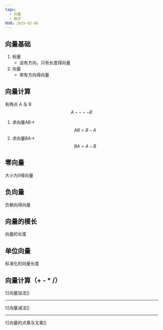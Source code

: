 ```yaml
---
tags:
  - 向量
  - 数学
时间: 2025-02-06
---
```


## 向量基础
1. 标量
	-  没有方向，只有长度得向量
2. 向量
	-  带有方向得向量

## 向量计算
有两点 A 与 B 
$$
A ----  B
$$
1. 求向量AB->
$$
AB  =  B - A
$$
1. 求向量BA->
$$
BA = A - B
$$

## 零向量
大小为0得向量

## 负向量
负朝向得向量

## 向量的模长
向量的长度

## 单位向量
标准化的向量长度

## 向量计算（+ - * /）
![[向量加法]]
***
![[向量减法]]
***

![[向量的点乘与叉乘]]